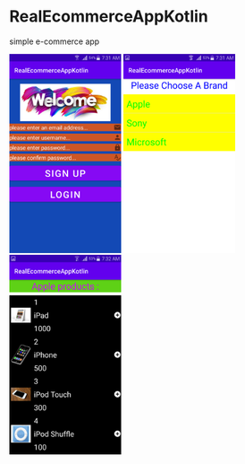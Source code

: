 # RealEcommerceAppKotlin
simple e-commerce app
<p float="left">
<img src="Screenshot_2021-06-10-07-31-24.png" width="200">
<img src="Screenshot_2021-06-10-07-31-49.png" width="200">
<img src="Screenshot_2021-06-10-07-32-03.png" width="200">
</p>
